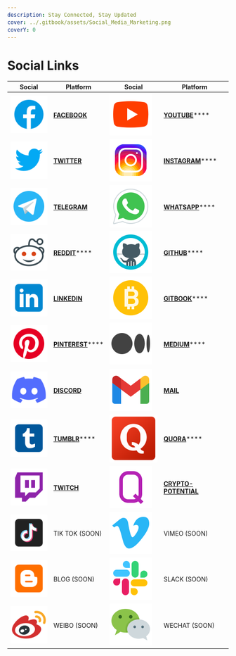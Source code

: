 ```yaml
---
description: Stay Connected, Stay Updated
cover: ../.gitbook/assets/Social_Media_Marketing.png
coverY: 0
---
```


# Social Links

| Social                                                   | Platform                                                          | Social                                           | Platform                                                                        |
| -------------------------------------------------------- | ----------------------------------------------------------------- | ------------------------------------------------ | ------------------------------------------------------------------------------- |
| ![](<../.gitbook/assets/image (22) (1) (1) (1) (1).png>) | ****[**FACEBOOK**](https://www.facebook.com/pankuku/)****         | ![](<../.gitbook/assets/image (8).png>)          | [**YOUTUBE**](https://www.youtube.com/channel/UCWgyzUllqx2XuAPXy\_t6xXw)****    |
| ![](<../.gitbook/assets/image (8) (1).png>)              | ****[**TWITTER**](https://twitter.com/pankukuofficial)****        | ![](<../.gitbook/assets/image (13) (1).png>)     | [**INSTAGRAM**](https://www.instagram.com/pankuku\_official/)****               |
| ![](<../.gitbook/assets/image (7) (1).png>)              | ****[**TELEGRAM**](https://t.me/pankuku)****                      | ![](<../.gitbook/assets/image (10) (1) (1).png>) | [**WHATSAPP**](https://chat.whatsapp.com/Gp4RN6X8NR38iyiSaqxLVi)****            |
| ![](<../.gitbook/assets/image (27) (1).png>)             | [**REDDIT**](https://www.reddit.com/r/pankuku\_official/)****     | ![](<../.gitbook/assets/image (7).png>)          | [**GITHUB**](https://github.com/Prosolsu)****                                   |
| ![](<../.gitbook/assets/image (2) (1).png>)              | ****[**LINKEDIN**](https://www.linkedin.com/company/pankuku)****  | ![](<../.gitbook/assets/image (11).png>)         | [**GITBOOK**](https://pankuku.gitbook.io/)****                                  |
| ![](<../.gitbook/assets/image (18) (1) (1).png>)         | [**PINTEREST**](https://www.pinterest.com/pankuku\_official/)**** | ![](<../.gitbook/assets/image (17) (1).png>)     | [**MEDIUM**](https://medium.com/@pankuku)****                                   |
| ![](<../.gitbook/assets/image (20) (1).png>)             | ****[**DISCORD**](https://discord.gg/ucGSzSp4C3)****              | ![](<../.gitbook/assets/image (14) (1).png>)     | ****[**MAIL**](../help-and-instructions/contact-us/mail.md)****                 |
| ![](<../.gitbook/assets/image (24) (1) (1) (1).png>)     | [**TUMBLR**](https://pankukuofficial.tumblr.com/)****             | ![](<../.gitbook/assets/image (25).png>)         | [**QUORA**](https://www.quora.com/profile/Nigel-Hupsel-1)****                   |
| ![](<../.gitbook/assets/image (19) (1).png>)             | ****[**TWITCH**](https://www.twitch.tv/pankuku\_)****             | ![](<../.gitbook/assets/image (21) (1).png>)     | ****[**CRYPTO-POTENTIAL**](https://crypto-potential.com/user/pankuku-token)**** |
| ![](<../.gitbook/assets/image (4) (1).png>)              | TIK TOK (SOON)                                                    | ![](<../.gitbook/assets/image (4).png>)          | VIMEO (SOON)                                                                    |
| ![](<../.gitbook/assets/image (25) (1).png>)             | BLOG (SOON)                                                       | ![](<../.gitbook/assets/image (13).png>)         | SLACK (SOON)                                                                    |
| ![](<../.gitbook/assets/image (24) (1).png>)             | WEIBO (SOON)                                                      | ![](<../.gitbook/assets/image (16) (1).png>)     | WECHAT (SOON)                                                                   |

